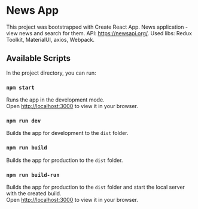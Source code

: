 # News App

This project was bootstrapped with Create React App.
News application - view news and search for them.
API: https://newsapi.org/.
Used libs: Redux Toolkit, MaterialUI, axios, Webpack.

## Available Scripts

In the project directory, you can run:

### `npm start`

Runs the app in the development mode.\
Open [http://localhost:3000](http://localhost:3000) to view it in your browser.

### `npm run dev`

Builds the app for development to the `dist` folder.

### `npm run build`

Builds the app for production to the `dist` folder.

### `npm run build-run`

Builds the app for production to the `dist` folder and start the local server with the created build.\
Open [http://localhost:3000](http://localhost:3000) to view it in your browser.